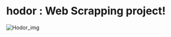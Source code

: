 # hodor : Web Scrapping project!

![Hodor_img](https://s3.amazonaws.com/intranet-projects-files/holbertonschool-higher-level_programming+/261/giphy_hodor.gif)
